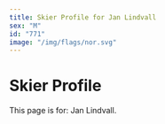 ```yaml
---
title: Skier Profile for Jan Lindvall
sex: "M"
id: "771"
image: "/img/flags/nor.svg" 
---
```


# Skier Profile

This page is for: Jan Lindvall.
    